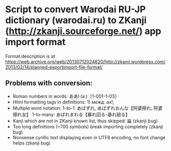 # Script to convert Warodai RU-JP dictionary (warodai.ru) to ZKanji (http://zkanji.sourceforge.net/) app import format

Format description is at
https://web.archive.org/web/20130712024620/http://zkanji.wordpress.com/2013/02/14/planned-exportimport-file-format/

## Problems with conversion:
- Roman numbers in words: ああI (а:)〔1-001-1-03〕
- Html formatting tags in definitions: 1) <i>межд.</i> ах!;
- Multiple word notation:
    1-to-1: あばずれ, あばずれおんな【阿婆擦れ, 阿婆擦れ女】
    1-to-many: あばれまわる【暴れ回る･暴れ廻る】
- Kanji which are not in ZKanji known list, thus skipped: 蝱 (zkanji bug)
- Too long definitions (~700 symbols) break importing completely (zkanji bug)
- Nonsense cyrillic text displaying even in UTF8 encoding, no font change helps (zkanji bug)
